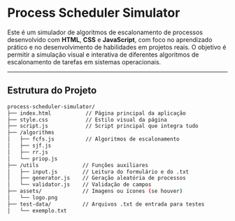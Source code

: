 # Process Scheduler Simulator

Este é um simulador de algoritmos de escalonamento de processos desenvolvido com **HTML**, **CSS** e **JavaScript**, com foco no aprendizado prático e no desenvolvimento de habilidades em projetos reais. O objetivo é permitir a simulação visual e interativa de diferentes algoritmos de escalonamento de tarefas em sistemas operacionais.

---

## Estrutura do Projeto

```bash
process-scheduler-simulator/
├── index.html           // Página principal da aplicação
├── style.css            // Estilo visual da página
├── script.js            // Script principal que integra tudo
├── /algorithms
│   ├── fcfs.js          // Algoritmos de escalonamento  
│   ├── sjf.js
│   ├── rr.js
│   └── priop.js
├── /utils              // Funções auxiliares  
│   ├── input.js        // Leitura do formulário e do .txt
│   ├── generator.js    // Geração aleatória de processos
│   └── validator.js    // Validação de campos
├── assets/             // Imagens ou ícones (se houver)
│   └── logo.png
├── test-data/          // Arquivos .txt de entrada para testes
│   └── exemplo.txt
